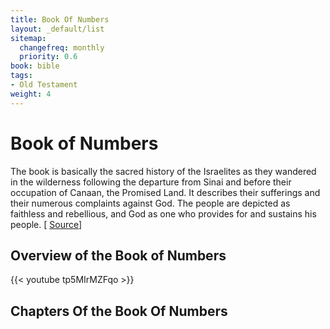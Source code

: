 ```yaml
---
title: Book Of Numbers
layout: _default/list
sitemap:
  changefreq: monthly
  priority: 0.6
book: bible
tags:
- Old Testament
weight: 4
---
```

# Book of Numbers

The book is basically the sacred history of the Israelites as they wandered in the wilderness following the departure from Sinai and before their occupation of Canaan, the Promised Land. It describes their sufferings and their numerous complaints against God. The people are depicted as faithless and rebellious, and God as one who provides for and sustains his people. [ [Source](https://www.britannica.com/topic/Numbers-Old-Testament)]

## Overview of the Book of Numbers
{{< youtube tp5MIrMZFqo >}}

## Chapters Of the Book Of Numbers
